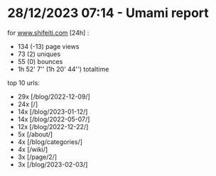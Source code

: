 # 28/12/2023 07:14 - Umami report
for www.shifeiti.com [24h] :

 - 134 (-13) page views
 - 73 (2) uniques
 - 55 (0) bounces
 - 1h 52' 7'' (1h 20' 44'') totaltime


top 10 urls:
 - 29x [/blog/2022-12-09/]
 - 24x [/]
 - 14x [/blog/2023-01-12/]
 - 14x [/blog/2022-05-07/]
 - 12x [/blog/2022-12-22/]
 - 5x [/about/]
 - 4x [/blog/categories/]
 - 4x [/wiki/]
 - 3x [/page/2/]
 - 3x [/blog/2023-02-03/]


